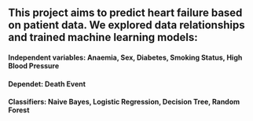 ## This project aims to predict heart failure based on patient data. We explored data relationships and trained machine learning models:

#### Independent variables: Anaemia, Sex, Diabetes, Smoking Status, High Blood Pressure
#### Dependet: Death Event
#### Classifiers: Naive Bayes, Logistic Regression, Decision Tree, Random Forest
